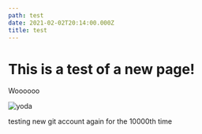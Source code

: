 ```yaml
---
path: test
date: 2021-02-02T20:14:00.000Z
title: test
---
```

# This is a test of a new page!

Woooooo

![](https://miro.medium.com/max/1200/1*mk1-6aYaf_Bes1E3Imhc0A.jpeg "yoda")

testing new git account again for the 10000th time